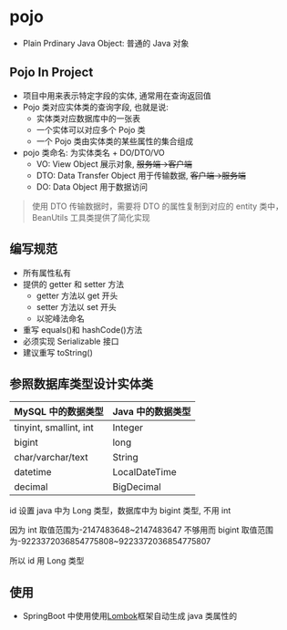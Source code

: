 # pojo

-   Plain Prdinary Java Object: 普通的 Java 对象

## Pojo In Project

-   项目中用来表示特定字段的实体, 通常用在查询返回值
-   Pojo 类对应实体类的查询字段, 也就是说:
    -   实体类对应数据库中的一张表
    -   一个实体可以对应多个 Pojo 类
    -   一个 Pojo 类由实体类的某些属性的集合组成
-   pojo 类命名: 为实体类名 + DO/DTO/VO
    -   VO: View Object 展示对象, ~~服务端$\rightarrow$客户端~~
    -   DTO: Data Transfer Object 用于传输数据, ~~客户端$\rightarrow$服务端~~
    -   DO: Data Object 用于数据访问

> 使用 DTO 传输数据时，需要将 DTO 的属性复制到对应的 entity 类中，BeanUtils 工具类提供了简化实现

## 编写规范

-   所有属性私有
-   提供的 getter 和 setter 方法
    -   getter 方法以 get 开头
    -   setter 方法以 set 开头
    -   以驼峰法命名
-   重写 equals()和 hashCode()方法
-   必须实现 Serializable 接口
-   建议重写 toString()

## 参照数据库类型设计实体类

| MySQL 中的数据类型       | Java 中的数据类型   |
| ---------------------- | ----------------- |
| tinyint, smallint, int | Integer           |
| bigint                 | long              |
| char/varchar/text      | String            |
| datetime               | LocalDateTime     |
| decimal                | BigDecimal        |

id 设置 java 中为 Long 类型，数据库中为 bigint 类型, 不用 int

因为 int 取值范围为-2147483648~2147483647 不够用而 bigint 取值范围为-9223372036854775808~9223372036854775807

所以 id 用 Long 类型

## 使用

-   SpringBoot 中使用使用[Lombok](Lombok.md)框架自动生成 java 类属性的
